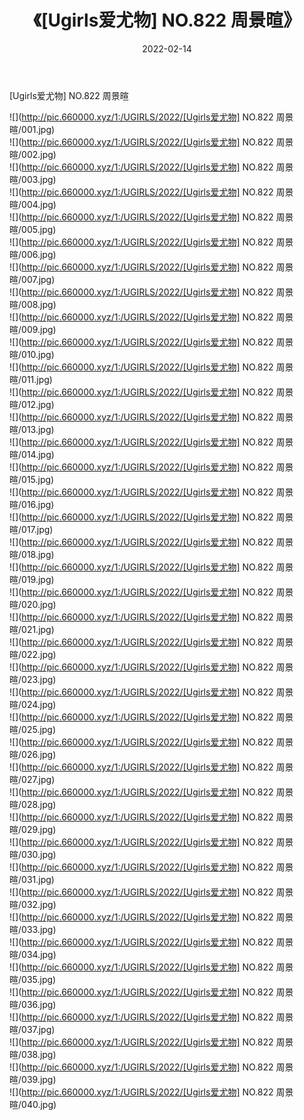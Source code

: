﻿---
layout: post
title:  《[Ugirls爱尤物] NO.822 周景暄》
date:   2022-02-14
img: http://pic.660000.xyz/1:/UGIRLS/2022/[Ugirls爱尤物] NO.822 周景暄/000.jpg
categories: [美女, 清纯, 唯美]
---

[Ugirls爱尤物] NO.822 周景暄

 ![](http://pic.660000.xyz/1:/UGIRLS/2022/[Ugirls爱尤物] NO.822 周景暄/001.jpg) <br>![](http://pic.660000.xyz/1:/UGIRLS/2022/[Ugirls爱尤物] NO.822 周景暄/002.jpg) <br>![](http://pic.660000.xyz/1:/UGIRLS/2022/[Ugirls爱尤物] NO.822 周景暄/003.jpg) <br>![](http://pic.660000.xyz/1:/UGIRLS/2022/[Ugirls爱尤物] NO.822 周景暄/004.jpg) <br>![](http://pic.660000.xyz/1:/UGIRLS/2022/[Ugirls爱尤物] NO.822 周景暄/005.jpg) <br>![](http://pic.660000.xyz/1:/UGIRLS/2022/[Ugirls爱尤物] NO.822 周景暄/006.jpg) <br>![](http://pic.660000.xyz/1:/UGIRLS/2022/[Ugirls爱尤物] NO.822 周景暄/007.jpg) <br>![](http://pic.660000.xyz/1:/UGIRLS/2022/[Ugirls爱尤物] NO.822 周景暄/008.jpg) <br>![](http://pic.660000.xyz/1:/UGIRLS/2022/[Ugirls爱尤物] NO.822 周景暄/009.jpg) <br>![](http://pic.660000.xyz/1:/UGIRLS/2022/[Ugirls爱尤物] NO.822 周景暄/010.jpg) <br>![](http://pic.660000.xyz/1:/UGIRLS/2022/[Ugirls爱尤物] NO.822 周景暄/011.jpg) <br>![](http://pic.660000.xyz/1:/UGIRLS/2022/[Ugirls爱尤物] NO.822 周景暄/012.jpg) <br>![](http://pic.660000.xyz/1:/UGIRLS/2022/[Ugirls爱尤物] NO.822 周景暄/013.jpg) <br>![](http://pic.660000.xyz/1:/UGIRLS/2022/[Ugirls爱尤物] NO.822 周景暄/014.jpg) <br>![](http://pic.660000.xyz/1:/UGIRLS/2022/[Ugirls爱尤物] NO.822 周景暄/015.jpg) <br>![](http://pic.660000.xyz/1:/UGIRLS/2022/[Ugirls爱尤物] NO.822 周景暄/016.jpg) <br>![](http://pic.660000.xyz/1:/UGIRLS/2022/[Ugirls爱尤物] NO.822 周景暄/017.jpg) <br>![](http://pic.660000.xyz/1:/UGIRLS/2022/[Ugirls爱尤物] NO.822 周景暄/018.jpg) <br>![](http://pic.660000.xyz/1:/UGIRLS/2022/[Ugirls爱尤物] NO.822 周景暄/019.jpg) <br>![](http://pic.660000.xyz/1:/UGIRLS/2022/[Ugirls爱尤物] NO.822 周景暄/020.jpg) <br>![](http://pic.660000.xyz/1:/UGIRLS/2022/[Ugirls爱尤物] NO.822 周景暄/021.jpg) <br>![](http://pic.660000.xyz/1:/UGIRLS/2022/[Ugirls爱尤物] NO.822 周景暄/022.jpg) <br>![](http://pic.660000.xyz/1:/UGIRLS/2022/[Ugirls爱尤物] NO.822 周景暄/023.jpg) <br>![](http://pic.660000.xyz/1:/UGIRLS/2022/[Ugirls爱尤物] NO.822 周景暄/024.jpg) <br>![](http://pic.660000.xyz/1:/UGIRLS/2022/[Ugirls爱尤物] NO.822 周景暄/025.jpg) <br>![](http://pic.660000.xyz/1:/UGIRLS/2022/[Ugirls爱尤物] NO.822 周景暄/026.jpg) <br>![](http://pic.660000.xyz/1:/UGIRLS/2022/[Ugirls爱尤物] NO.822 周景暄/027.jpg) <br>![](http://pic.660000.xyz/1:/UGIRLS/2022/[Ugirls爱尤物] NO.822 周景暄/028.jpg) <br>![](http://pic.660000.xyz/1:/UGIRLS/2022/[Ugirls爱尤物] NO.822 周景暄/029.jpg) <br>![](http://pic.660000.xyz/1:/UGIRLS/2022/[Ugirls爱尤物] NO.822 周景暄/030.jpg) <br>![](http://pic.660000.xyz/1:/UGIRLS/2022/[Ugirls爱尤物] NO.822 周景暄/031.jpg) <br>![](http://pic.660000.xyz/1:/UGIRLS/2022/[Ugirls爱尤物] NO.822 周景暄/032.jpg) <br>![](http://pic.660000.xyz/1:/UGIRLS/2022/[Ugirls爱尤物] NO.822 周景暄/033.jpg) <br>![](http://pic.660000.xyz/1:/UGIRLS/2022/[Ugirls爱尤物] NO.822 周景暄/034.jpg) <br>![](http://pic.660000.xyz/1:/UGIRLS/2022/[Ugirls爱尤物] NO.822 周景暄/035.jpg) <br>![](http://pic.660000.xyz/1:/UGIRLS/2022/[Ugirls爱尤物] NO.822 周景暄/036.jpg) <br>![](http://pic.660000.xyz/1:/UGIRLS/2022/[Ugirls爱尤物] NO.822 周景暄/037.jpg) <br>![](http://pic.660000.xyz/1:/UGIRLS/2022/[Ugirls爱尤物] NO.822 周景暄/038.jpg) <br>![](http://pic.660000.xyz/1:/UGIRLS/2022/[Ugirls爱尤物] NO.822 周景暄/039.jpg) <br>![](http://pic.660000.xyz/1:/UGIRLS/2022/[Ugirls爱尤物] NO.822 周景暄/040.jpg) <br>